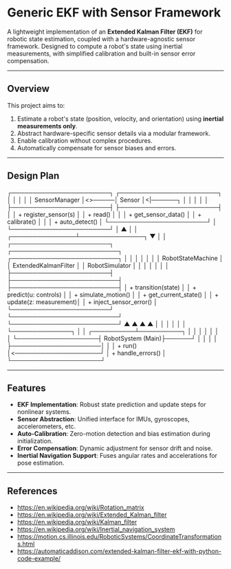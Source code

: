 # Generic EKF with Sensor Framework

A lightweight implementation of an **Extended Kalman Filter (EKF)** for robotic state estimation, coupled with a hardware-agnostic sensor framework. Designed to compute a robot's state using inertial measurements, with simplified calibration and built-in sensor error compensation.

---

## Overview
This project aims to:
1. Estimate a robot's state (position, velocity, and orientation) using **inertial measurements only**.
2. Abstract hardware-specific sensor details via a modular framework.
3. Enable calibration without complex procedures.
4. Automatically compensate for sensor biases and errors.

---

## Design Plan

┌───────────────────────┐       ┌───────────────────────┐
│                       │       │                       │
│    SensorManager      │<>─────│       Sensor          │<|──────┐
│                       │       │                       │        │
├───────────────────────┤       ├───────────────────────┤        │
│ + register_sensor(s)  │       │ + read()              │        │
│ + get_sensor_data()   │       │ + calibrate()         │        │
│ + auto_detect()       │       └───────────────────────┘        │
└───────────────────────┘                                        │
           ▲                                                     │
           │                                     ┌───────────────┴───────────────┐
           ▼                                     │                               │
┌───────────────────────┐        ┌─────────────────────────┐    ┌─────────────────────────┐
│                       │        │                         │    │                         │
│   RobotStateMachine   │        │   ExtendedKalmanFilter  │    │      RobotSimulator     │
│                       │        │                         │    │                         │
├───────────────────────┤        ├─────────────────────────┤    ├─────────────────────────┤
│ + transition(state)   │        │ + predict(u: controls)  │    │ + simulate_motion()     │
│ + get_current_state() │        │ + update(z: measurement)│    │ + inject_sensor_error() │
└───────────────────────┘        └─────────────────────────┘    └─────────────────────────┘
           ▲                              ▲  ▲                             ▲
           │                              │  │                             │
           │                              │  └──────────────┐              │
           │                   ┌──────────┴──────────┐      │              │
           │                   │                     │      │              │
           └───────────────────┤   RobotSystem (Main)├──────┘              │
                               │                     │                     │
                               ├─────────────────────│                     │
                               │ + run()             │<────────────────────┘
                               │ + handle_errors()   │
                               └─────────────────────┘

---

## Features
- **EKF Implementation**: Robust state prediction and update steps for nonlinear systems.
- **Sensor Abstraction**: Unified interface for IMUs, gyroscopes, accelerometers, etc.
- **Auto-Calibration**: Zero-motion detection and bias estimation during initialization.
- **Error Compensation**: Dynamic adjustment for sensor drift and noise.
- **Inertial Navigation Support**: Fuses angular rates and accelerations for pose estimation.

---

## References
- https://en.wikipedia.org/wiki/Rotation_matrix
- https://en.wikipedia.org/wiki/Extended_Kalman_filter
- https://en.wikipedia.org/wiki/Kalman_filter
- https://en.wikipedia.org/wiki/Inertial_navigation_system
- https://motion.cs.illinois.edu/RoboticSystems/CoordinateTransformations.html
- https://automaticaddison.com/extended-kalman-filter-ekf-with-python-code-example/
